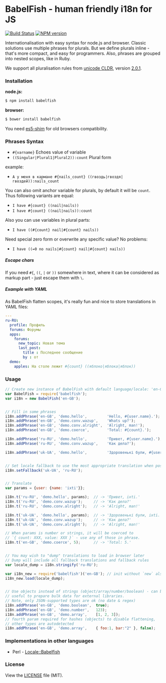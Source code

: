 BabelFish - human friendly i18n for JS
======================================

[![Build Status](https://travis-ci.org/nodeca/babelfish.svg?branch=master)](https://travis-ci.org/nodeca/babelfish)
[![NPM version](https://img.shields.io/npm/v/babelfish.svg)](https://www.npmjs.org/package/babelfish)

Internationalisation with easy syntax for node.js and browser. Classic solutions
use multiple phrases for plurals. But we define plurals inline - that's more
compact, and easy for programmers. Also, phrases are grouped into nested scopes,
like in Ruby.

We support all pluralisation rules from [unicode CLDR](http://unicode.org/repos/cldr-tmp/trunk/diff/supplemental/language_plural_rules.html),
version [2.0.1](http://cldr.unicode.org/index/downloads).

### Installation

__node.js:__

```bash
$ npm install babelfish
```

__browser:__

```bash
$ bower install babelfish
```

You need [es5-shim](https://github.com/es-shims/es5-shim) for old browsers
compatibility.


### Phrases Syntax

- `#{varname}` Echoes value of variable
- `((Singular|Plural1|Plural2)):count` Plural form

example:

- `А у меня в кармане #{nails_count} ((гвоздь|гвоздя|гвоздей)):nails_count`

You can also omit anchor variable for plurals, by default it will be `count`.
Thus following variants are equal:

- `I have #{count} ((nail|nails))`
- `I have #{count} ((nail|nails)):count`

Also you can use variables in plural parts:

- `I have ((#{count} nail|#{count} nails))`

Need special zero form or overwrite any specific value? No problems:

- `I have ((=0 no nails|#{count} nail|#{count} nails))`


##### Escape chars

If you need `#{`, `((`, `|` or `))` somewhere in text, where it can be considered
as markup part - just escape them with `\`.


##### Example with YAML

As BabelFish flatten scopes, it's really fun and nice to store translations in
YAML files:

```yaml
---
ru-RU:
  profile: Профиль
  forums: Форумы
  apps:
    forums:
      new_topic: Новая тема
      last_post:
        title : Последнее сообщение
        by : от
  demo:
    apples: На столе лежит #{count} ((яблоко|яблока|яблок))
```

### Usage

```javascript
// Create new instance of BabelFish with default language/locale: 'en-GB'
var BabelFish = require('babelfish');
var i18n = new BabelFish('en-GB');


// Fill in some phrases
i18n.addPhrase('en-GB', 'demo.hello',         'Hello, #{user.name}.');
i18n.addPhrase('en-GB', 'demo.conv.wazup',    'Whats up?');
i18n.addPhrase('en-GB', 'demo.conv.alright',  'Alright, man!');
i18n.addPhrase('en-GB', 'demo.coerce',        'Total: #{count}.');

i18n.addPhrase('ru-RU', 'demo.hello',         'Привет, #{user.name}.');
i18n.addPhrase('ru-RU', 'demo.conv.wazup',    'Как дела?');

i18n.addPhrase('uk-UA', 'demo.hello',         'Здоровенькі були, #{user.name}.');


// Set locale fallback to use the most appropriate translation when possible
i18n.setFallback('uk-UA', 'ru-RU');


// Translate
var params = {user: {name: 'ixti'}};

i18n.t('ru-RU', 'demo.hello', params);  // -> 'Привет, ixti.'
i18n.t('ru-RU', 'demo.conv.wazup');     // -> 'Как дела?'
i18n.t('ru-RU', 'demo.conv.alright');   // -> 'Alright, man!'

i18n.t('uk-UA', 'demo.hello', params);  // -> 'Здоровенькі були, ixti.'
i18n.t('uk-UA', 'demo.conv.wazup');     // -> 'Как дела?'
i18n.t('uk-UA', 'demo.conv.alright');   // -> 'Alright, man!'

// When params is number or strings, it will be coerced to
// `{ count: XXX, value: XXX }` - use any of those in phrase.
i18n.t('en-GB', 'demo.coerce', 5);      // -> 'Total: 5.'


// You may wish to "dump" translations to load in browser later
// Dump will include all fallback translations and fallback rules
var locale_dump = i18n.stringify('ru-RU');

var i18n_new = require('babelfish')('en-GB'); // init without `new` also works
i18n_new.load(locale_dump);


// Use objects instead of strings (object/array/number/boolean) - can be
// useful to prepare bulk data for external libraries.
// Note, only JSON-supported types are ok (no date & regex)
i18n.addPhrase('en-GB', 'demo.boolean',  true);
i18n.addPhrase('en-GB', 'demo.number',   123);
i18n.addPhrase('en-GB', 'demo.array',    [1, 2, 3]);
// fourth param required for hashes (objects) to disable flattening,
// other types are autodetected
i18n.addPhrase('en-GB', 'demo.array',    { foo:1, bar:"2" }, false);
```


### Implementations in other languages

- Perl - [Locale::Babelfish](https://metacpan.org/pod/Locale::Babelfish)


### License

View the [LICENSE](https://github.com/nodeca/babelfish/blob/master/LICENSE) file (MIT).
